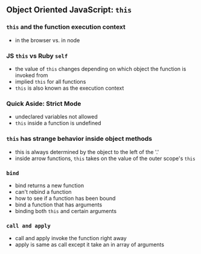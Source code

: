 ## Object Oriented JavaScript: `this`

### `this` and the function execution context
- in the browser vs. in node

### JS `this` vs Ruby `self`
- the value of `this` changes depending on which object the function is invoked from
- implied `this` for all functions
- `this` is also known as the execution context

### Quick Aside: Strict Mode
- undeclared variables not allowed
- `this` inside a function is undefined

### `this` has strange behavior inside object methods
- this is always determined by the object to the left of the '.'
- inside arrow functions, `this` takes on the value of the outer scope's `this`

### `bind`
- bind returns a new function
- can't rebind a function
- how to see if a function has been bound
- bind a function that has arguments
 - binding both `this` and certain arguments







### `call and apply`
- call and apply invoke the function right away
- apply is same as call except it take an in array of arguments

